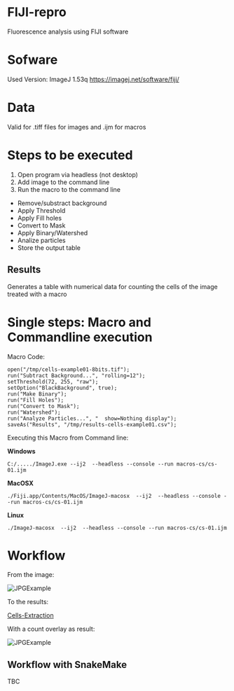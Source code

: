 # FIJI-repro
Fluorescence analysis using FIJI software

# Sofware
Used Version: ImageJ 1.53q 
https://imagej.net/software/fiji/

# Data 
Valid for .tiff files for images and .ijm for macros

# Steps to be executed
1.  Open program via headless (not desktop)
2.	Add image to the command line 
3.	Run the macro to the command line
  - Remove/substract background
  - Apply Threshold	
  - Apply Fill holes
  - Convert to Mask
  - Apply Binary/Watershed
  - Analize particles
  - Store the output table

## Results
Generates a table with numerical data for counting the cells of the image treated with a macro

# Single steps: Macro and Commandline execution

Macro Code:

```
open("/tmp/cells-example01-8bits.tif");
run("Subtract Background...", "rolling=12");
setThreshold(72, 255, "raw");
setOption("BlackBackground", true);
run("Make Binary");
run("Fill Holes");
run("Convert to Mask");
run("Watershed");
run("Analyze Particles...", "  show=Nothing display");
saveAs("Results", "/tmp/results-cells-example01.csv");

```

Executing this Macro from Command line:

**Windows**

```C:/...../ImageJ.exe --ij2  --headless --console --run macros-cs/cs-01.ijm```

**MacOSX**

```./Fiji.app/Contents/MacOS/ImageJ-macosx  --ij2  --headless --console --run macros-cs/cs-01.ijm```

**Linux**

```./ImageJ-macosx  --ij2  --headless --console --run macros-cs/cs-01.ijm```

# Workflow

From the image:

![JPGExample](image-dataset/cells-example01-8bits-1.jpg)

To the results: 

[Cells-Extraction](results/results-cells-example01.csv)

With a count overlay as result:

![JPGExample](image-dataset/cells-example01-8bits-2.jpg)

## Workflow with SnakeMake

TBC



